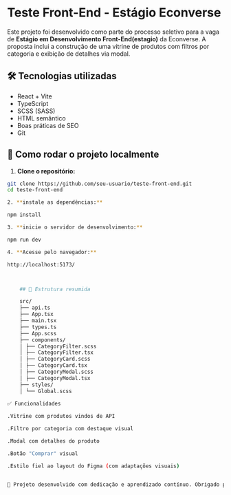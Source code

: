 # Teste Front-End - Estágio Econverse

Este projeto foi desenvolvido como parte do processo seletivo para a vaga de **Estágio em Desenvolvimento Front-End(estagio)** da Econverse. A proposta inclui a construção de uma vitrine de produtos com filtros por categoria e exibição de detalhes via modal.

## 🛠️ Tecnologias utilizadas

- React + Vite
- TypeScript
- SCSS (SASS)
- HTML semântico
- Boas práticas de SEO
- Git

## 🚀 Como rodar o projeto localmente

1. **Clone o repositório:**

```bash
git clone https://github.com/seu-usuario/teste-front-end.git
cd teste-front-end

2. **instale as dependências:**

npm install

3. **inicie o servidor de desenvolvimento:**

npm run dev

4. **Acesse pelo navegador:**

http://localhost:5173/



    ## 📁 Estrutura resumida

    src/
    ├── api.ts
    ├── App.tsx
    ├── main.tsx
    ├── types.ts
    ├── App.scss
    ├── components/
    │ ├── CategoryFilter.scss
    │ ├── CategoryFilter.tsx
    │ ├── CategoryCard.scss
    │ ├── CategoryCard.tsx
    │ ├── CategoryModal.scss
    │ ├── CategoryModal.tsx
    ├── styles/
    │ └── Global.scss
    
✅ Funcionalidades

.Vitrine com produtos vindos de API

.Filtro por categoria com destaque visual

.Modal com detalhes do produto

.Botão "Comprar" visual

.Estilo fiel ao layout do Figma (com adaptações visuais)


🧠 Projeto desenvolvido com dedicação e aprendizado contínuo. Obrigado pela oportunidade!